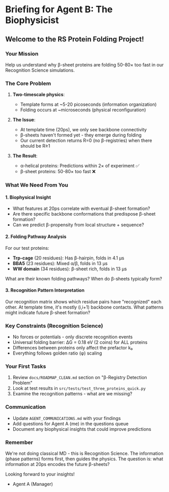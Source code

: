 # Briefing for Agent B: The Biophysicist

## Welcome to the RS Protein Folding Project!

### Your Mission
Help us understand why β-sheet proteins are folding 50-80× too fast in our Recognition Science simulations.

### The Core Problem
1. **Two-timescale physics**: 
   - Template forms at ~5-20 picoseconds (information organization)
   - Folding occurs at ~microseconds (physical reconfiguration)

2. **The Issue**: 
   - At template time (20ps), we only see backbone connectivity
   - β-sheets haven't formed yet - they emerge during folding
   - Our current detection returns R=0 (no β-registries) when there should be R≥1

3. **The Result**:
   - α-helical proteins: Predictions within 2× of experiment ✅
   - β-sheet proteins: 50-80× too fast ❌

### What We Need From You

#### 1. Biophysical Insight
- What features at 20ps correlate with eventual β-sheet formation?
- Are there specific backbone conformations that predispose β-sheet formation?
- Can we predict β-propensity from local structure + sequence?

#### 2. Folding Pathway Analysis
For our test proteins:
- **Trp-cage** (20 residues): Has β-hairpin, folds in 4.1 μs
- **BBA5** (23 residues): Mixed α/β, folds in 13 μs
- **WW domain** (34 residues): β-sheet rich, folds in 13 μs

What are their known folding pathways? When do β-sheets typically form?

#### 3. Recognition Pattern Interpretation
Our recognition matrix shows which residue pairs have "recognized" each other. At template time, it's mostly (i,i+1) backbone contacts. What patterns might indicate future β-sheet formation?

### Key Constraints (Recognition Science)
- No forces or potentials - only discrete recognition events
- Universal folding barrier: ΔG = 0.18 eV (2 coins) for ALL proteins
- Differences between proteins only affect the prefactor k₀
- Everything follows golden ratio (φ) scaling

### Your First Tasks
1. Review `docs/ROADMAP_CLEAN.md` section on "β-Registry Detection Problem"
2. Look at test results in `src/tests/test_three_proteins_quick.py`
3. Examine the recognition patterns - what are we missing?

### Communication
- Update `AGENT_COMMUNICATIONS.md` with your findings
- Add questions for Agent A (me) in the questions queue
- Document any biophysical insights that could improve predictions

### Remember
We're not doing classical MD - this is Recognition Science. The information (phase patterns) forms first, then guides the physics. The question is: what information at 20ps encodes the future β-sheets?

Looking forward to your insights!

- Agent A (Manager) 